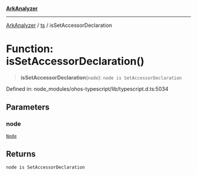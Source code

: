 [**ArkAnalyzer**](../../../../README.md)

***

[ArkAnalyzer](../../../../globals.md) / [ts](../README.md) / isSetAccessorDeclaration

# Function: isSetAccessorDeclaration()

> **isSetAccessorDeclaration**(`node`): `node is SetAccessorDeclaration`

Defined in: node\_modules/ohos-typescript/lib/typescript.d.ts:5034

## Parameters

### node

[`Node`](../interfaces/Node.md)

## Returns

`node is SetAccessorDeclaration`
